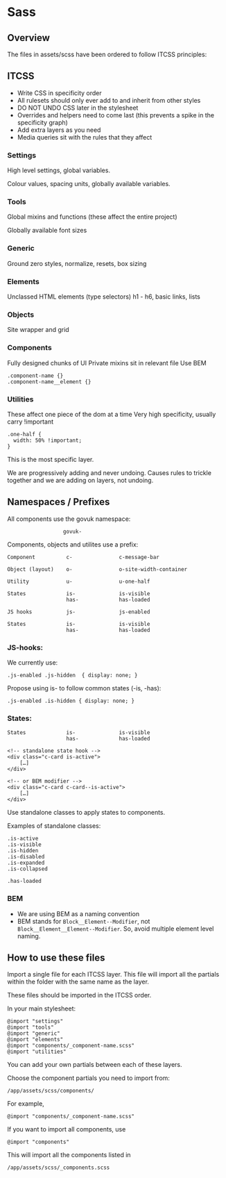 # Sass

## Overview

The files in assets/scss have been ordered to follow ITCSS principles:

## ITCSS
- Write CSS in specificity order
- All rulesets should only ever add to and inherit from other styles
- DO NOT UNDO CSS later in the stylesheet
- Overrides and helpers need to come last
  (this prevents a spike in the specificity graph)
- Add extra layers as you need
- Media queries sit with the rules that they affect

### Settings

High level settings, global variables.

Colour values, spacing units, globally available variables.

### Tools

Global mixins and functions (these affect the entire project)

Globally available font sizes

### Generic

Ground zero styles, normalize, resets, box sizing

### Elements

Unclassed HTML elements (type selectors)
h1 - h6, basic links, lists

### Objects

Site wrapper and grid

### Components

Fully designed chunks of UI
Private mixins sit in relevant file
Use BEM

    .component-name {}
    .component-name__element {}

### Utilities

These affect one piece of the dom at a time
Very high specificity, usually carry !important

    .one-half {
      width: 50% !important;
    }

This is the most specific layer.

We are progressively adding and never undoing.
Causes rules to trickle together and we are adding on layers, not undoing.

## Namespaces / Prefixes

All components use the govuk namespace:

                      govuk-

Components, objects and utilites use a prefix:

    Component          c-               c-message-bar

    Object (layout)    o-               o-site-width-container

    Utility            u-               u-one-half

    States             is-              is-visible
                       has-             has-loaded

    JS hooks           js-              js-enabled

    States             is-              is-visible
                       has-             has-loaded


### JS-hooks:

We currently use:

    .js-enabled .js-hidden  { display: none; }

Propose using is- to follow common states (-is, -has):

    .js-enabled .is-hidden { display: none; }

### States:

    States             is-              is-visible
                       has-             has-loaded

    <!-- standalone state hook -->
    <div class="c-card is-active">
        […]
    </div>

    <!-- or BEM modifier -->
    <div class="c-card c-card--is-active">
        […]
    </div>

Use standalone classes to apply states to components.

Examples of standalone classes:

    .is-active
    .is-visible
    .is-hidden
    .is-disabled
    .is-expanded
    .is-collapsed

    .has-loaded

### BEM

- We are using BEM as a naming convention
- BEM stands for `Block__Element--Modifier`, not `Block__Element__Element--Modifier`. So, avoid multiple element level naming.

## How to use these files

Import a single file for each ITCSS layer.
This file will import all the partials within the folder with the same name as the layer.

These files should be imported in the ITCSS order.

In your main stylesheet:

    @import "settings"
    @import "tools"
    @import "generic"
    @import "elements"
    @import "components/_component-name.scss"
    @import "utilities"

You can add your own partials between each of these layers.

Choose the component partials you need to import from:

    /app/assets/scss/components/

For example,

    @import "components/_component-name.scss"

If you want to import all components, use

    @import "components"

This will import all the components listed in

    /app/assets/scss/_components.scss
